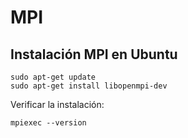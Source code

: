 # MPI

## Instalación MPI en Ubuntu

```
sudo apt-get update
sudo apt-get install libopenmpi-dev
```

Verificar la instalación:

```
mpiexec --version
```


